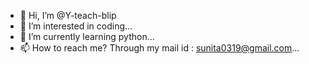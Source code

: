 - 👋 Hi, I’m @Y-teach-blip
- 👀 I’m interested in coding...
- 🌱 I’m currently learning python...
- 📫 How to reach me?   Through my mail id : sunita0319@gmail.com...

<!---
Y-teach-blip/Y-teach-blip is a ✨ special ✨ repository because its `README.md` (this file) appears on your GitHub profile.
You can click the Preview link to take a look at your changes.
--->
